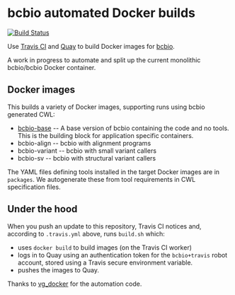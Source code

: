 # bcbio automated Docker builds

[![Build Status](https://travis-ci.org/bcbio/bcbio_docker.svg?branch=master)](https://travis-ci.org/bcbio/bcbio_docker)

Use [Travis CI](https://travis-ci.org/bcbio/bcbio_docker) and
[Quay](https://quay.io/organization/bcbio) to build Docker images for
[bcbio](https://github.com/chapmanb/bcbio-nextgen).

A work in progress to automate and split up the current monolithic bcbio/bcbio
Docker container.

## Docker images

This builds a variety of Docker images, supporting runs using bcbio generated
CWL:

- [bcbio-base](https://quay.io/repository/bcbio/bcbio-base?tab=tags) --
  A base version of bcbio containing the code and no tools. This is the building
  block for application specific containers.
- bcbio-align -- bcbio with alignment programs
- bcbio-variant -- bcbio with small variant callers
- bcbio-sv -- bcbio with structural variant callers

The YAML files defining tools installed in the target Docker images are in
`packages`. We autogenerate these from tool requirements in CWL specification
files.

## Under the hood

When you push an update to this repository, Travis CI notices and, according to `.travis.yml` above, runs `build.sh` which:

- uses `docker build` to build images (on the Travis CI worker)
- logs in to Quay using an authentication token for the `bcbio+travis` robot account, stored using a Travis secure environment variable.
- pushes the images to Quay.

Thanks to [vg_docker](https://github.com/vgteam/vg_docker) for the automation
code.
